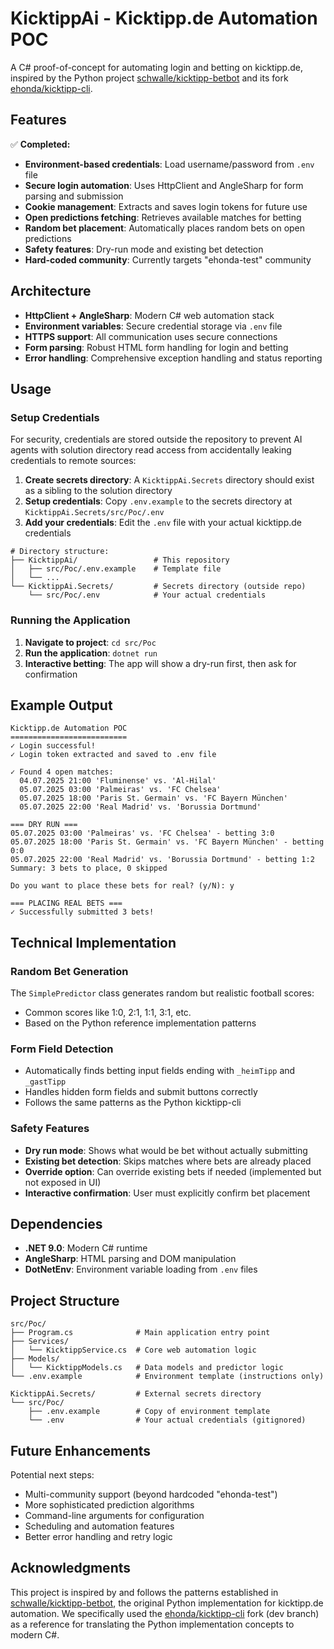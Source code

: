 # KicktippAi - Kicktipp.de Automation POC

A C# proof-of-concept for automating login and betting on kicktipp.de, inspired by the Python project [schwalle/kicktipp-betbot](https://github.com/schwalle/kicktipp-betbot) and its fork [ehonda/kicktipp-cli](https://github.com/ehonda/kicktipp-cli).

## Features

✅ **Completed:**
- **Environment-based credentials**: Load username/password from `.env` file
- **Secure login automation**: Uses HttpClient and AngleSharp for form parsing and submission
- **Cookie management**: Extracts and saves login tokens for future use
- **Open predictions fetching**: Retrieves available matches for betting
- **Random bet placement**: Automatically places random bets on open predictions
- **Safety features**: Dry-run mode and existing bet detection
- **Hard-coded community**: Currently targets "ehonda-test" community

## Architecture

- **HttpClient + AngleSharp**: Modern C# web automation stack
- **Environment variables**: Secure credential storage via `.env` file
- **HTTPS support**: All communication uses secure connections
- **Form parsing**: Robust HTML form handling for login and betting
- **Error handling**: Comprehensive exception handling and status reporting

## Usage

### Setup Credentials

For security, credentials are stored outside the repository to prevent AI agents with solution directory read access from accidentally leaking credentials to remote sources:

1. **Create secrets directory**: A `KicktippAi.Secrets` directory should exist as a sibling to the solution directory
2. **Setup credentials**: Copy `.env.example` to the secrets directory at `KicktippAi.Secrets/src/Poc/.env`
3. **Add your credentials**: Edit the `.env` file with your actual kicktipp.de credentials

```
# Directory structure:
├── KicktippAi/                 # This repository
│   ├── src/Poc/.env.example    # Template file
│   └── ...
└── KicktippAi.Secrets/         # Secrets directory (outside repo)
    └── src/Poc/.env            # Your actual credentials
```

### Running the Application

1. **Navigate to project**: `cd src/Poc`
2. **Run the application**: `dotnet run`
3. **Interactive betting**: The app will show a dry-run first, then ask for confirmation

## Example Output

```
Kicktipp.de Automation POC
==========================
✓ Login successful!
✓ Login token extracted and saved to .env file

✓ Found 4 open matches:
  04.07.2025 21:00 'Fluminense' vs. 'Al-Hilal'
  05.07.2025 03:00 'Palmeiras' vs. 'FC Chelsea'
  05.07.2025 18:00 'Paris St. Germain' vs. 'FC Bayern München'
  05.07.2025 22:00 'Real Madrid' vs. 'Borussia Dortmund'

=== DRY RUN ===
05.07.2025 03:00 'Palmeiras' vs. 'FC Chelsea' - betting 3:0
05.07.2025 18:00 'Paris St. Germain' vs. 'FC Bayern München' - betting 0:0
05.07.2025 22:00 'Real Madrid' vs. 'Borussia Dortmund' - betting 1:2
Summary: 3 bets to place, 0 skipped

Do you want to place these bets for real? (y/N): y

=== PLACING REAL BETS ===
✓ Successfully submitted 3 bets!
```

## Technical Implementation

### Random Bet Generation
The `SimplePredictor` class generates random but realistic football scores:
- Common scores like 1:0, 2:1, 1:1, 3:1, etc.
- Based on the Python reference implementation patterns

### Form Field Detection
- Automatically finds betting input fields ending with `_heimTipp` and `_gastTipp`
- Handles hidden form fields and submit buttons correctly
- Follows the same patterns as the Python kicktipp-cli

### Safety Features
- **Dry run mode**: Shows what would be bet without actually submitting
- **Existing bet detection**: Skips matches where bets are already placed
- **Override option**: Can override existing bets if needed (implemented but not exposed in UI)
- **Interactive confirmation**: User must explicitly confirm bet placement

## Dependencies

- **.NET 9.0**: Modern C# runtime
- **AngleSharp**: HTML parsing and DOM manipulation
- **DotNetEnv**: Environment variable loading from `.env` files

## Project Structure

```
src/Poc/
├── Program.cs              # Main application entry point
├── Services/
│   └── KicktippService.cs  # Core web automation logic
├── Models/
│   └── KicktippModels.cs   # Data models and predictor logic
└── .env.example            # Environment template (instructions only)

KicktippAi.Secrets/         # External secrets directory
└── src/Poc/
    ├── .env.example        # Copy of environment template  
    └── .env                # Your actual credentials (gitignored)
```

## Future Enhancements

Potential next steps:
- Multi-community support (beyond hardcoded "ehonda-test")
- More sophisticated prediction algorithms
- Command-line arguments for configuration
- Scheduling and automation features
- Better error handling and retry logic

## Acknowledgments

This project is inspired by and follows the patterns established in [schwalle/kicktipp-betbot](https://github.com/schwalle/kicktipp-betbot), the original Python implementation for kicktipp.de automation. We specifically used the [ehonda/kicktipp-cli](https://github.com/ehonda/kicktipp-cli) fork (dev branch) as a reference for translating the Python implementation concepts to modern C#.
